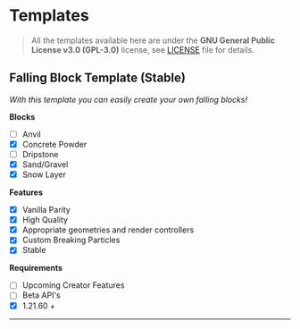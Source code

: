 # Templates

> All the templates available here are under the **GNU General Public License v3.0 (GPL-3.0)** license, see [LICENSE](https://github.com/GST378/GSTs-Repository/blob/main/LICENSE) file for details.

## Falling Block Template (Stable)

_With this template you can easily create your own falling blocks!_

  **Blocks**

  - [ ] Anvil
  - [x] Concrete Powder
  - [ ] Dripstone
  - [X] Sand/Gravel
  - [x] Snow Layer

  **Features**

  - [X] Vanilla Parity
  - [X] High Quality
  - [X] Appropriate geometries and render controllers
  - [X] Custom Breaking Particles
  - [X] Stable

  **Requirements**

  - [ ] Upcoming Creator Features
  - [ ] Beta API's
  - [X] 1.21.60 +

***
